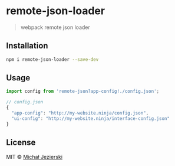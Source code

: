 # remote-json-loader

> webpack remote json loader

## Installation

```sh
npm i remote-json-loader --save-dev
```

## Usage

```js
import config from 'remote-json?app-config!./config.json';

// config.json
{
  "app-config": "http://my-website.ninja/config.json",
  "ui-config": "http://my-website.ninja/interface-config.json"
}
```

## License

MIT © [Michał Jezierski](https://github.com/msn0)
